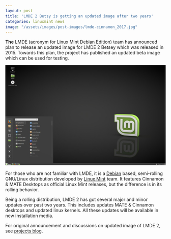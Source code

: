 ```yaml
---
layout: post
title: 'LMDE 2 Betsy is getting an updated image after two years'
categories: linuxmint news
image: "/assets/images/post-images/lmde-cinnamon_2017.jpg"
---
```

**The** LMDE (acronym for Linux Mint Debian Edition) team has announced plan to release an updated image for LMDE 2 Betsey which was released in 2015. Towards this plan, the project has published an updated beta image which can be used for testing.

![LMDE Cinnamon Preview (2017)](/assets/images/post-images/lmde-cinnamon_2017.jpg)

For those who are not familiar with LMDE, it is a [Debian](/distribution/debian) based, semi-rolling GNU/Linux distribution developed by [Linux Mint](/distribution/linuxmint) team. It features Cinnamon & MATE Desktops as official Linux Mint releases, but the difference is in its rolling behavior.

Being a rolling distribution, LMDE 2 has got several major and minor updates over past two years. This includes updates MATE & Cinnamon desktops and updated linux kernels. All these updates will be available in new installation media.

For original announcement and discussions on updated image of LMDE 2, see [projects blog](https://blog.linuxmint.com/?p=3212).